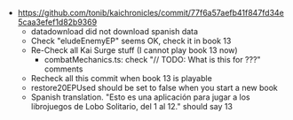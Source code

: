 * https://github.com/tonib/kaichronicles/commit/77f6a57aefb41f847fd34e5caa3efef1d82b9369
    - datadownload did not download spanish data
    - Check "eludeEnemyEP" seems OK, check it in book 13
    - Re-Check all Kai Surge stuff (I cannot play book 13 now)
        * combatMechanics.ts: check "// TODO: What is this for ???" comments
    - Recheck all this commit when book 13 is playable
    - restore20EPUsed should be set to false when you start a new book
    - Spanish translation. "Esto es una aplicación para jugar a los librojuegos de Lobo Solitario, del 1 al 12." should say 13
